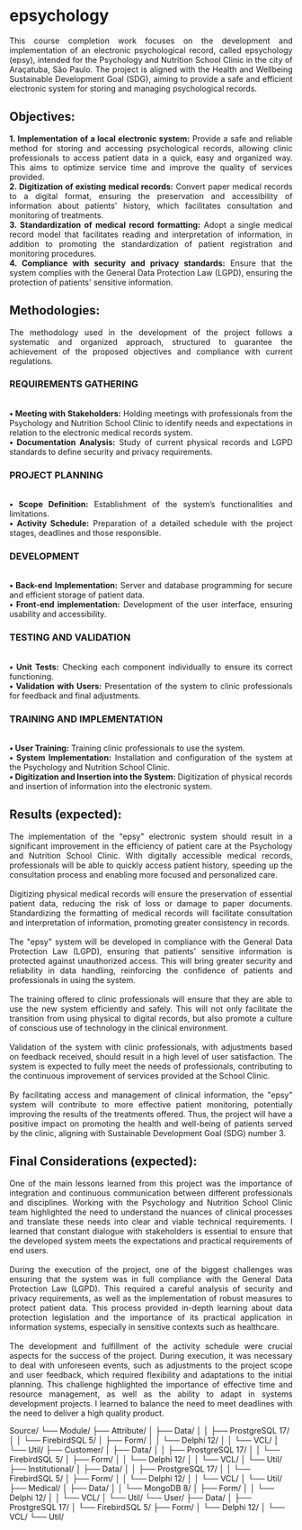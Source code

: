 <h1>epsychology</h1>

<p align="justify">
This course completion work focuses on the development and implementation of an electronic psychological record, called epsychology (epsy), intended for the Psychology and Nutrition School Clinic in the city of Araçatuba, São Paulo. The project is aligned with the Health and Wellbeing Sustainable Development Goal (SDG), aiming to provide a safe and efficient electronic system for storing and managing psychological records.
</p>

## Objectives:

<p align="justify">
<b>1. Implementation of a local electronic system:</b> Provide a safe and reliable method for storing and accessing psychological records, allowing clinic professionals to access patient data in a quick, easy and organized way. This aims to optimize service time and improve the quality of services provided.
</br> <b>2. Digitization of existing medical records:</b> Convert paper medical records to a digital format, ensuring the preservation and accessibility of information about patients' history, which facilitates consultation and monitoring of treatments.
</br> <b>3. Standardization of medical record formatting:</b> Adopt a single medical record model that facilitates reading and interpretation of information, in addition to promoting the standardization of patient registration and monitoring procedures.
</br> <b>4. Compliance with security and privacy standards:</b> Ensure that the system complies with the General Data Protection Law (LGPD), ensuring the protection of patients' sensitive information.
</p>

## Methodologies:

<p align="justify">
The methodology used in the development of the project follows a systematic and organized approach, structured to guarantee the achievement of the proposed objectives and compliance with current regulations.
</p>

### REQUIREMENTS GATHERING
<p align="justify">
</br> <b>• Meeting with Stakeholders:</b> Holding meetings with professionals from the Psychology and Nutrition School Clinic to identify needs and expectations in relation to the electronic medical records system.
</br> <b>• Documentation Analysis:</b> Study of current physical records and LGPD standards to define security and privacy requirements.
</p>

### PROJECT PLANNING
<p align="justify">
</br> <b>• Scope Definition:</b> Establishment of the system’s functionalities and limitations.
</br> <b>• Activity Schedule:</b> Preparation of a detailed schedule with the project stages, deadlines and those responsible.
</p>

### DEVELOPMENT
<p align="justify">
</br> <b>• Back-end Implementation:</b> Server and database programming for secure and efficient storage of patient data.
</br> <b>• Front-end implementation:</b> Development of the user interface, ensuring usability and accessibility.
</p>

### TESTING AND VALIDATION
<p align="justify">
</br> <b>• Unit Tests:</b> Checking each component individually to ensure its correct functioning.
</br> <b>• Validation with Users:</b> Presentation of the system to clinic professionals for feedback and final adjustments.
</p>

### TRAINING AND IMPLEMENTATION
<p align="justify">
</br> <b>• User Training:</b> Training clinic professionals to use the system.
</br> <b>• System Implementation:</b> Installation and configuration of the system at the Psychology and Nutrition School Clinic.
</br> <b>• Digitization and Insertion into the System:</b> Digitization of physical records and insertion of information into the electronic system.
</p>

## Results (expected):

<p align="justify">
The implementation of the "epsy" electronic system should result in a significant improvement in the efficiency of patient care at the Psychology and Nutrition School Clinic. With digitally accessible medical records, professionals will be able to quickly access patient history, speeding up the consultation process and enabling more focused and personalized care.
</br> </br> Digitizing physical medical records will ensure the preservation of essential patient data, reducing the risk of loss or damage to paper documents. Standardizing the formatting of medical records will facilitate consultation and interpretation of information, promoting greater consistency in records.
</br> </br> The "epsy" system will be developed in compliance with the General Data Protection Law (LGPD), ensuring that patients' sensitive information is protected against unauthorized access. This will bring greater security and reliability in data handling, reinforcing the confidence of patients and professionals in using the system.
</br> </br> The training offered to clinic professionals will ensure that they are able to use the new system efficiently and safely. This will not only facilitate the transition from using physical to digital records, but also promote a culture of conscious use of technology in the clinical environment.
</br> </br> Validation of the system with clinic professionals, with adjustments based on feedback received, should result in a high level of user satisfaction. The system is expected to fully meet the needs of professionals, contributing to the continuous improvement of services provided at the School Clinic.
</br> </br> By facilitating access and management of clinical information, the "epsy" system will contribute to more effective patient monitoring, potentially improving the results of the treatments offered. Thus, the project will have a positive impact on promoting the health and well-being of patients served by the clinic, aligning with Sustainable Development Goal (SDG) number 3.
</p>

 ## Final Considerations (expected):

<p align="justify">
One of the main lessons learned from this project was the importance of integration and continuous communication between different professionals and disciplines. Working with the Psychology and Nutrition School Clinic team highlighted the need to understand the nuances of clinical processes and translate these needs into clear and viable technical requirements. I learned that constant dialogue with stakeholders is essential to ensure that the developed system meets the expectations and practical requirements of end users.
</br> </br> During the execution of the project, one of the biggest challenges was ensuring that the system was in full compliance with the General Data Protection Law (LGPD). This required a careful analysis of security and privacy requirements, as well as the implementation of robust measures to protect patient data. This process provided in-depth learning about data protection legislation and the importance of its practical application in information systems, especially in sensitive contexts such as healthcare.
</br> </br> The development and fulfillment of the activity schedule were crucial aspects for the success of the project. During execution, it was necessary to deal with unforeseen events, such as adjustments to the project scope and user feedback, which required flexibility and adaptations to the initial planning. This challenge highlighted the importance of effective time and resource management, as well as the ability to adapt in systems development projects. I learned to balance the need to meet deadlines with the need to deliver a high quality product.
</p>

Source/
└── Module/
    ├── Attribute/
    │   ├── Data/
    │   │   ├── ProstgreSQL 17/
    │   │   └── FirebirdSQL 5/
    │   ├── Form/
    │   │   └── Delphi 12/
    │   │       └── VCL/
    │   └── Util/
    ├── Customer/
    │   ├── Data/
    │   │   ├── ProstgreSQL 17/
    │   │   └── FirebirdSQL 5/
    │   ├── Form/
    │   │   └── Delphi 12/
    │   │       └── VCL/
    │   └── Util/
    ├── Institutional/
    │   ├── Data/
    │   │   ├── ProstgreSQL 17/
    │   │   └── FirebirdSQL 5/
    │   ├── Form/
    │   │   └── Delphi 12/
    │   │       └── VCL/
    │   └── Util/
    ├── Medical/
    │   ├── Data/
    │   │   └── MongoDB 8/
    │   ├── Form/
    │   │   └── Delphi 12/
    │   │       └── VCL/
    │   └── Util/
    └── User/
        ├── Data/
        │   ├── ProstgreSQL 17/
        │   └── FirebirdSQL 5/
        ├── Form/
        │   └── Delphi 12/
        │       └── VCL/
        └── Util/
